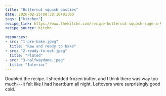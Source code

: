 ```yaml
---
title: "Butternut squash pasties"
date: 2020-02-25T08:39:10+01:00
tags: ["kitchen"]
recipe_link: https://www.thekitchn.com/recipe-butternut-squash-sage-a-98771
recipe_source: Kitchn

resources:
- src: "1-pre-bake.jpeg"
  title: "Raw and ready to bake"
- src: "2-ready-to-eat.jpeg"
  title: "Plated"
- src: "3-halfwaydone.jpeg"
  title: "Interior"
---
```


Doubled the recipe. I shredded frozen butter, and I think there was way too much---it felt like I had heartburn all night. Leftovers were surprisingly good cold.
